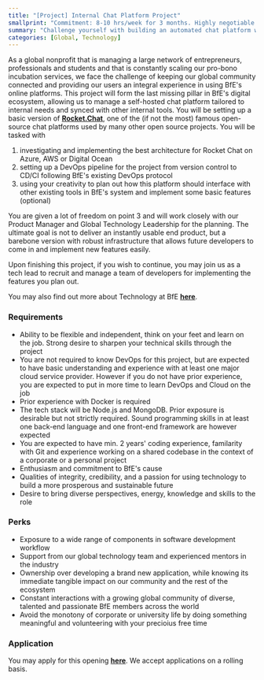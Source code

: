 ```yaml
---
title: "[Project] Internal Chat Platform Project"
smallprint: "Commitment: 8-10 hrs/week for 3 months. Highly negotiable. Intermediate to advanced coding skills expected."
summary: "Challenge yourself with building an automated chat platform with a fast-growing global nonprofit. Make a tangible social impact on our global community while sharpening your technology and leadership skills." # this will be visible on platforms like LinkedIn when sharing
categories: [Global, Technology]
---
```


As a global nonprofit that is managing a large network of entrepreneurs, professionals and students and that is constantly scaling our pro-bono incubation services, we face the challenge of keeping our global community connected and providing our users an integral experience in using BfE's online platforms. This project will form the last missing pillar in BfE's digital ecosystem, allowing us to manage a self-hosted chat platform tailored to internal needs and synced with other internal tools. You will be setting up a basic version of [**Rocket.Chat**](https://github.com/RocketChat/Rocket.Chat), one of the (if not the most) famous open-source chat platforms used by many other open source projects. You will be tasked with

1. investigating and implementing the best architecture for Rocket Chat on Azure, AWS or Digital Ocean
2. setting up a DevOps pipeline for the project from version control to CD/CI following BfE's existing DevOps protocol
3. using your creativity to plan out how this platform should interface with other existing tools in BfE's system and implement some basic features (optional)

You are given a lot of freedom on point 3 and will work closely with our Product Manager and Global Technology Leadership for the planning. The ultimate goal is not to deliver an instantly usable end product, but a barebone version with robust infrastructure that allows future developers to come in and implement new features easily.

Upon finishing this project, if you wish to continue, you may join us as a tech lead to recruit and manage a team of developers for implementing the features you plan out.

You may also find out more about Technology at BfE [**here**](https://tech.bridgesforenterprise.com).

### Requirements
- Ability to be flexible and independent, think on your feet and learn on the job. Strong desire to sharpen your technical skills through the project
- You are not required to know DevOps for this project, but are expected to have basic understanding and experience with at least one major cloud service provider. However if you do not have prior experience, you are expected to put in more time to learn DevOps and Cloud on the job
- Prior experience with Docker is required
- The tech stack will be Node.js and MongoDB. Prior exposure is desirable but not strictly required. Sound programming skills in at least one back-end language and one front-end framework are however expected
- You are expected to have min. 2 years' coding experience, familarity with Git and experience working on a shared codebase in the context of a corporate or a personal project
- Enthusiasm and commitment to BfE's cause
- Qualities of integrity, credibility, and a passion for using technology to build a more prosperous and sustainable future
- Desire to bring diverse perspectives, energy, knowledge and skills to the role

### Perks
- Exposure to a wide range of components in software development workflow
- Support from our global technology team and experienced mentors in the industry
- Ownership over developing a brand new application, while knowing its immediate tangible impact on our community and the rest of the ecosystem 
- Constant interactions with a growing global community of diverse, talented and passionate BfE members across the world
- Avoid the monotony of corporate or university life by doing something meaningful and volunteering with your precioius free time

### Application
You may apply for this opening [**here**](https://forms.gle/RpyaEKcxZY14wW6F8). We accept applications on a rolling basis.
